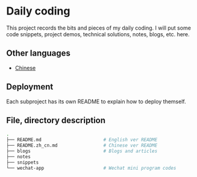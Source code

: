 # Daily coding

This project records the bits and pieces of my daily coding. I will put some code snippets, project demos, technical solutions, notes, blogs, etc. here.

## Other languages
- [Chinese](README.zh_cn.md "Chinese READEMD")

## Deployment
Each subproject has its own README to explain how to deploy themself.

## File, directory description
```bash
.
├── README.md                       # English ver README
├── README.zh_cn.md                 # Chinese ver README
├── blogs                           # Blogs and articles
├── notes
├── snippets
└── wechat-app                      # Wechat mini program codes
```
